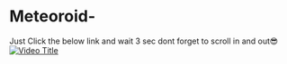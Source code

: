 # Meteoroid-
Just Click the below link  and wait 3 sec dont forget to scroll in and out😎
[![Video Title](https://itssuyu.vercel.app/video_thumbnail.png)](https://itssuyu.vercel.app/your_video.mp4)


